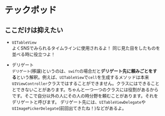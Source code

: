 # テックポッド
## ここだけは抑えたい
- `UITableView`  
よくSNSでみられるタイムラインに使用されるよ！
同じ見た目をしたものを並べる時に役立つよ！

- デリゲート  
`デリゲート`(移譲)というのは、`swift`の場合だと**デリゲート先に頼みごとをする**という解釈。例えば、`UITableView`で`cell`を生成するメソッドは本来`UIViewController`クラスではすることができません。クラスにはできることとできないことがあります。ちゃんと一つ一つのクラスには役割があるからです。そこで自分以外の人にその人の時分野を頼むことがあります。それをデリゲートと呼びます。
デリゲート先には、`UITableViewDelegate`や`UIImagePickerDelegate`(前回出てきたね！)などがあるよ。
